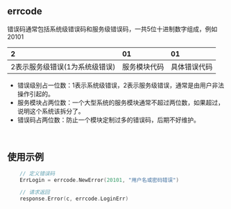 ## errcode

错误码通常包括系统级错误码和服务级错误码，一共5位十进制数字组成，例如20101

| 2 | 01 | 01 |
| :------ | :------ | :------ |
| 2表示服务级错误(1为系统级错误) | 服务模块代码 | 具体错误代码 |

- 错误级别占一位数：1表示系统级错误，2表示服务级错误，通常是由用户非法操作引起的。
- 服务模块占两位数：一个大型系统的服务模块通常不超过两位数，如果超过，说明这个系统该拆分了。
- 错误码占两位数：防止一个模块定制过多的错误码，后期不好维护。

<br>

## 使用示例

```go
    // 定义错误码
    ErrLogin = errcode.NewError(20101, "用户名或密码错误")

    // 请求返回
    response.Error(c, errcode.LoginErr)
```